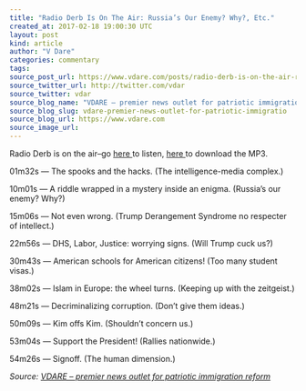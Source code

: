 ```yaml
---
title: "Radio Derb Is On The Air: Russia’s Our Enemy? Why?, Etc."
created_at: 2017-02-18 19:00:30 UTC
layout: post
kind: article
author: "V Dare"
categories: commentary
tags: 
source_post_url: https://www.vdare.com/posts/radio-derb-is-on-the-air-russias-our-enemy-why-etc
source_twitter_url: http://twitter.com/vdar
source_twitter: vdar
source_blog_name: "VDARE – premier news outlet for patriotic immigration reform"
source_blog_slug: vdare-premier-news-outlet-for-patriotic-immigratio
source_blog_url: https://www.vdare.com
source_image_url: 
---
```

<div class="pf-content"><p>Radio Derb is on the air–go <a href="http://www.vdare.com/radios/radio-derb-february-17th">here </a>to listen, <a href="http://www.johnderbyshire.com/Opinions/RadioDerb/SoundFiles/2017-02-17.mp3">here </a>to download the MP3.</p>
<p>01m32s — The spooks and the hacks. (The intelligence-media complex.)</p>
<p>10m01s — A riddle wrapped in a mystery inside an enigma. (Russia’s our enemy? Why?)</p>
<p>15m06s — Not even wrong. (Trump Derangement Syndrome no respecter of intellect.)</p><!-- TAG START { player: "7518-804336-VDare - Outstream - Rev", owner: "ONE Video by AOL", for: "ONE Video by AOL" - BEINJS } --><div id="57966237cc52c74a5e1363c4" class="vdb_player vdb_57966237cc52c74a5e1363c456bcd17ce4b018167fea5539">    <script type="text/javascript" src="//delivery.vidible.tv/jsonp/pid=57966237cc52c74a5e1363c4/56bcd17ce4b018167fea5539_bein.js"></script></div><!-- TAG END { date: 07/25/16 } -->
<p>22m56s — DHS, Labor, Justice: worrying signs. (Will Trump cuck us?)</p>
<p>30m43s — American schools for American citizens! (Too many student visas.)</p>
<p>38m02s — Islam in Europe: the wheel turns. (Keeping up with the zeitgeist.)</p>
<p>48m21s — Decriminalizing corruption. (Don’t give them ideas.)</p>
<p>50m09s — Kim offs Kim. (Shouldn’t concern us.)</p>
<p>53m04s — Support the President! (Rallies nationwide.)</p>
<p>54m26s — Signoff. (The human dimension.)</p>
</div><div class="">
    <i>Source: <a href="https://www.vdare.com">VDARE – premier news outlet for patriotic immigration reform</a></i>
</div>
